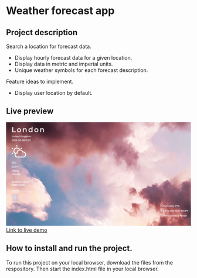 # Weather forecast app

## Project description

Search a location for forecast data.<br>

- Display hourly forecast data for a given location.<br>
- Display data in metric and imperial units.<br>
- Unique weather symbols for each forecast description.<br>

Feature ideas to implement.<br>

- Display user location by default.

## Live preview

![alt text](https://github.com/violetjordanhara/weather-api/blob/main/pictures/weatherapiscreencap.png "weather project preview")
[Link to live demo](https://violetjordanhara.github.io/weather-api)

## How to install and run the project.

To run this project on your local browser, download the files from the respository. Then start the index.html file in your local browser.
